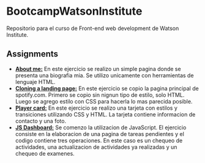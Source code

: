 # BootcampWatsonInstitute
Repositorio para el curso de Front-end web development de Watson Institute. 

## Assignments
- **[About me:](Assigment1BC)** En este ejercicio se realizo un simple pagina donde se presenta una biografia mia. Se utilizo unicamente con herramientas de lenguaje HTML. 
- **[Cloning a landing page:](Assigment2BC)** En este ejercicio se copio la pagina principal de spotify.com. Primero se copio sin nignun tipo de estilo, solo HTML. Luego se agrego estilo con CSS para hacerla lo mas parecida posible. 
- **[Player card:](Assigment3BC)** En este ejercicio se realizo una tarjeta con estilos y transiciones utilizando CSS y HTML. La tarjeta contiene informacion de contacto y una foto.
- **[JS Dashboard:](Assigment4BC)** Se comenzo la utilizacion de JavaScript. El ejercicio consiste en la elaboracion de una pagina de tareas pendientes y el codigo contiene tres operaciones. En este caso es un chequeo de actividades, una actualizacion de actividades ya realizadas y un chequeo de examenes.
